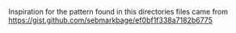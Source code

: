 Inspiration for the pattern found in this directories files came from https://gist.github.com/sebmarkbage/ef0bf1f338a7182b6775
